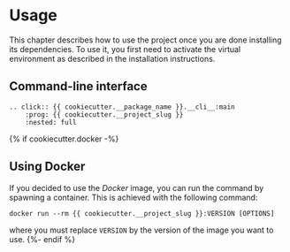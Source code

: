 # Usage

This chapter describes how to use the project once you are done installing its dependencies. To use it, you first need to activate the virtual environment as described in the installation instructions.

## Command-line interface

```{eval-rst}
.. click:: {{ cookiecutter.__package_name }}.__cli__:main
    :prog: {{ cookiecutter.__project_slug }}
    :nested: full
```

{% if cookiecutter.docker -%}
## Using Docker

If you decided to use the *Docker* image, you can run the command by spawning a container. This is achieved with the following command:
```
docker run --rm {{ cookiecutter.__project_slug }}:VERSION [OPTIONS]
```
where you must replace `VERSION` by the version of the image you want to use.
{%- endif %}
